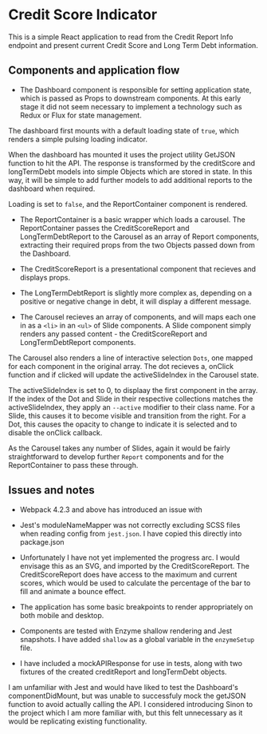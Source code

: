 # Credit Score Indicator

This is a simple React application to read from the Credit Report Info endpoint and present current Credit Score and Long Term Debt information.

## Components and application flow

* The Dashboard component is responsible for setting application state, which is passed as Props to downstream components. At this early stage it did not seem necessary to implement a technology such as Redux or Flux for state management.

The dashboard first mounts with a default loading state of `true`, which renders a simple pulsing loading indicator.

When the dashboard has mounted it uses the project utility GetJSON function to hit the API. The response is transformed by the creditScore and longTermDebt models into simple Objects which are stored in state. In this way, it will be simple to add further models to add additional reports to the dashboard when required.

Loading is set to `false`, and the ReportContainer component is rendered.

* The ReportContainer is a basic wrapper which loads a  carousel. The ReportContainer passes the CreditScoreReport and LongTermDebtReport to the Carousel as an array of Report components, extracting their required props from the two Objects passed down from the Dashboard.

* The CreditScoreReport is a presentational component that recieves and displays props.

* The LongTermDebtReport is slightly more complex as, depending on a positive or negative change in debt, it will display a different message.

* The Carousel recieves an array of components, and will maps each one in as a `<li>` in an `<ul>` of Slide components. 
A Slide component simply renders any passed content - the CreditScoreReport and LongTermDebtReport components.

The Carousel also renders a line of interactive selection `Dots`, one mapped for each component in the original array. The dot recieves a, onClick function and if clicked will update the activeSlideIndex in the Carousel state. 

The activeSlideIndex is set to 0, to displaay the first component in the array. If the index of the Dot and Slide in their respective collections matches the activeSlideIndex, they apply an `--active` modifier to their class name. For a Slide, this causes it to become visible and transition from the right. For a Dot, this causes the opacity to change to indicate it is selected and to disable the onClick callback.

As the Carousel takes any number of Slides, again it would be fairly straightforward to develop further `Report` components and for the ReportContainer to pass these through.

## Issues and notes

* Webpack 4.2.3 and above has introduced an issue with

* Jest's moduleNameMapper was not correctly excluding SCSS files when reading config from `jest.json`. I have copied this directly into package.json

* Unfortunately I have not yet implemented the progress arc. I would envisage this as an SVG, and imported by the CreditScoreReport. The CreditScoreReport does have access to the maximum and current scores, which would be used to calculate the percentage of the bar to fill and animate a bounce effect.

* The application has some basic breakpoints to render appropriately on both mobile and desktop.

* Components are tested with Enzyme shallow rendering and Jest snapshots. I have added `shallow` as a global variable in the `enzymeSetup` file.

* I have included a mockAPIResponse for use in tests, along with two fixtures of the created creditReport and longTermDebt objects.

I am unfamiliar with Jest and would have liked to test the Dashboard's componentDidMount, but was unable to successfuly mock the getJSON function to avoid actually calling the API. I considered introducing Sinon to the project which I am more familiar with, but this felt unnecessary as it would be replicating existing functionality.